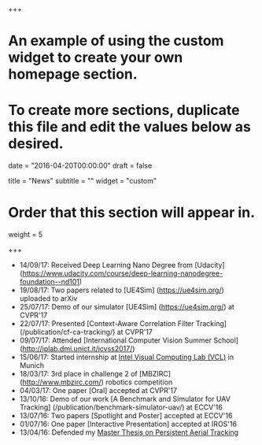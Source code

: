 +++
# An example of using the custom widget to create your own homepage section.
# To create more sections, duplicate this file and edit the values below as desired.

date = "2016-04-20T00:00:00"
draft = false

title = "News"
subtitle = ""
widget = "custom"

# Order that this section will appear in.
weight = 5

+++
- 14/09/17: Received Deep Learning Nano Degree from [Udacity] (https://www.udacity.com/course/deep-learning-nanodegree-foundation--nd101)
- 19/08/17: Two papers related to [UE4Sim] (https://ue4sim.org/) uploaded to arXiv
- 25/07/17: Demo of our simulator [UE4Sim] (https://ue4sim.org/) at CVPR'17
- 22/07/17: Presented [Context-Aware Correlation Filter Tracking] (/publication/cf-ca-tracking/) at CVPR'17
- 09/07/17: Attended [International Computer Vision Summer School] (http://iplab.dmi.unict.it/icvss2017/)
- 15/06/17: Started internship at [Intel Visual Computing Lab (VCL)](http://vladlen.info/lab/) in Munich
- 18/03/17: 3rd place in challenge 2 of [MBZIRC] (http://www.mbzirc.com/) robotics competition
- 04/03/17: One paper [Oral] accepted at CVPR'17
- 13/10/16: Demo of our work [A Benchmark and Simulator for UAV Tracking] (/publication/benchmark-simulator-uav/) at ECCV'16
- 13/07/16: Two papers [Spotlight and Poster] accepted at ECCV'16
- 01/07/16: One paper [Interactive Presentation] accepted at IROS'16
- 13/04/16: Defended my [Master Thesis on Persistent Aerial Tracking](http://repository.kaust.edu.sa/kaust/handle/10754/608605)
